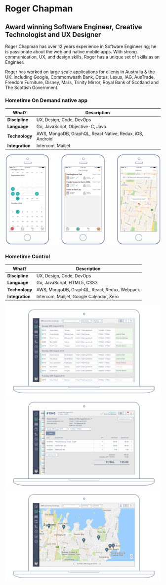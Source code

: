 # Roger Chapman
## Award winning Software Engineer, Creative Technologist and UX Designer

Roger Chapman has over 12 years experience in Software Engineering;
he is passionate about the web and native mobile apps.
With strong communication, UX, and design skills, Roger has a unique set of skills as an Engineer.

Roger has worked on large scale applications for clients in Australia & the UK:
including Google, Commonweath Bank, Optus, Lexus, IAG, AusTrade, Freedom Furniture, Disney, Mars, Trinity Mirror, Royal Bank of Scotland and The Scottish Government.


### Hometime On Demand native app

| What?            | Description                        |
| ---              | ---                                | 
| **Discipline**   | UX, Design, Code, DevOps           |
| **Language**     | Go, JavaScript, Objective-C, Java  | 
| **Technology**   | AWS, MongoDB, GraphQL, React Native, Redux, iOS, Android  |
| **Integration**  | Intercom, Mailjet |

![Hometime On Demand (iOS)](hometime-on-demand.png)

### Hometime Control

| What?            | Description                        |
| ---              | ---                                | 
| **Discipline**   | UX, Design, Code, DevOps           |
| **Language**     | Go, JavaScript, HTML5, CSS3        | 
| **Technology**   | AWS, MongoDB, GraphQL, React, Redux, Webpack |
| **Integration**  | Intercom, Mailjet, Google Calendar, Xero |

![Hometime Control (List View)](hometime-control-1.png)
![Hometime Control (Details View)](hometime-control-2.png)
![Hometime Control (Map View)](hometime-control-3.png)